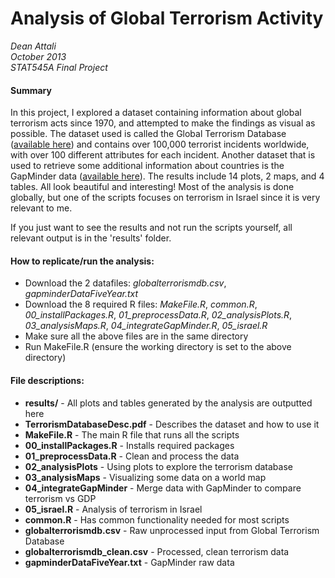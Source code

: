 Analysis of Global Terrorism Activity
==============================
_Dean Attali  
October 2013  
STAT545A Final Project_

#### Summary
In this project, I explored a dataset containing information about global terrorism acts since 1970, and attempted to make the findings as visual as possible.  The dataset used is called the Global Terrorism Database ([available here](http://www.start.umd.edu/gtd/)) and contains over 100,000 terrorist incidents worldwide, with over 100 different attributes for each incident.  Another dataset that is used to retrieve some additional information about countries is the GapMinder data ([available here](http://www.gapminder.org/)).  The results include 14 plots, 2 maps, and 4 tables. All look beautiful and interesting!  Most of the analysis is done globally, but one of the scripts focuses on terrorism in Israel since it is very relevant to me.

If you just want to see the results and not run the scripts yourself, all relevant output is in the 'results' folder.

#### How to replicate/run the analysis:
- Download the 2 datafiles: _globalterrorismdb.csv_, _gapminderDataFiveYear.txt_
- Download the 8 required R files: _MakeFile.R_, _common.R_, *00_installPackages.R*, *01_preprocessData.R*, *02_analysisPlots.R*, *03_analysisMaps.R*, *04_integrateGapMinder.R*, *05_israel.R*
- Make sure all the above files are in the same directory
- Run MakeFile.R (ensure the working directory is set to the above directory)

#### File descriptions:
- **results/** - All plots and tables generated by the analysis are outputted here  
- **TerrorismDatabaseDesc.pdf** - Describes the dataset and how to use it
- **MakeFile.R** - The main R file that runs all the scripts
- **00_installPackages.R** - Installs required packages
- **01_preprocessData.R** - Clean and process the data
- **02_analysisPlots** - Using plots to explore the terrorism database
- **03_analysisMaps** - Visualizing some data on a world map
- **04_integrateGapMinder** -  Merge data with GapMinder to compare terrorism vs GDP
- **05_israel.R** - Analysis of terrorism in Israel
- **common.R** - Has common functionality needed for most scripts
- **globalterrorismdb.csv** - Raw unprocessed input from Global Terrorism Database
- **globalterrorismdb_clean.csv** - Processed, clean terrorism data
- **gapminderDataFiveYear.txt** - GapMinder raw data

